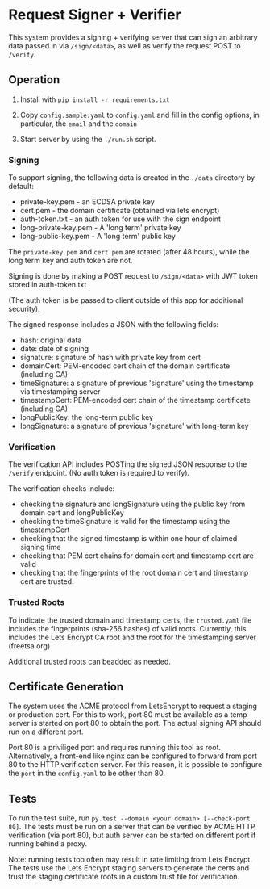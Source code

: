# Request Signer + Verifier

This system provides a signing + verifying server that can sign an arbitrary data passed in via `/sign/<data>`, as well as verify the request POST to `/verify`.

## Operation

1. Install with `pip install -r requirements.txt`

2. Copy `config.sample.yaml` to `config.yaml` and fill in the config options, in particular, the `email` and the `domain`

3. Start server by using the `./run.sh` script.

### Signing

To support signing, the following data is created in the `./data` directory by default:

- private-key.pem - an ECDSA private key
- cert.pem - the domain certificate (obtained via lets encrypt)
- auth-token.txt - an auth token for use with the sign endpoint
- long-private-key.pem - A 'long term' private key
- long-public-key.pem - A 'long term' public key

The `private-key.pem` and `cert.pem` are rotated (after 48 hours), while the long term key and auth token are not.

Signing is done by making a POST request to `/sign/<data>` with JWT token stored in auth-token.txt

(The auth token is be passed to client outside of this app for additional security).

The signed response includes a JSON with the following fields:
- hash: original data
- date: date of signing
- signature: signature of hash with private key from cert
- domainCert: PEM-encoded cert chain of the domain certificate (including CA)
- timeSignature: a signature of previous 'signature' using the timestamp via timestamping server
- timestampCert: PEM-encoded cert chain of the timestamp certificate (including CA)
- longPublicKey: the long-term public key
- longSignature: a signature of previous 'signature' with long-term key


### Verification

The verification API includes POSTing the signed JSON response to the `/verify` endpoint. (No auth token is required to verify).

The verification checks include:
- checking the signature and longSignature using the public key from domain cert and longPublicKey
- checking the timeSignature is valid for the timestamp using the timestampCert
- checking that the signed timestamp is within one hour of claimed signing time
- checking that PEM cert chains for domain cert and timestamp cert are valid
- checking that the fingerprints of the root domain cert and timestamp cert are trusted.

### Trusted Roots

To indicate the trusted domain and timestamp certs, the `trusted.yaml` file includes the fingerprints (sha-256 hashes) of valid roots.
Currently, this includes the Lets Encrypt CA root and the root for the timestamping server (freetsa.org)

Additional trusted roots can beadded as needed.


## Certificate Generation

The system uses the ACME protocol from LetsEncrypt to request a staging or production cert. For this to work, port 80 must be available as a temp server is started on port 80 to obtain the port. The actual signing API should run on a different port.

Port 80 is a priviliged port and requires running this tool as root. Alternatively, a front-end like nginx can be configured to forward from port 80 to the HTTP verification server. For this reason, it is possible to configure the `port` in the `config.yaml` to be other than 80.


## Tests

To run the test suite, run `py.test --domain <your domain> [--check-port 80]`. The tests must be run on a server that can be verified by ACME HTTP verification (via port 80), but auth server can be started on different port if running behind a proxy.

Note: running tests too often may result in rate limiting from Lets Encrypt. The tests use the Lets Encrypt staging servers to generate the certs and trust the staging certificate roots in a custom trust file for verification.

